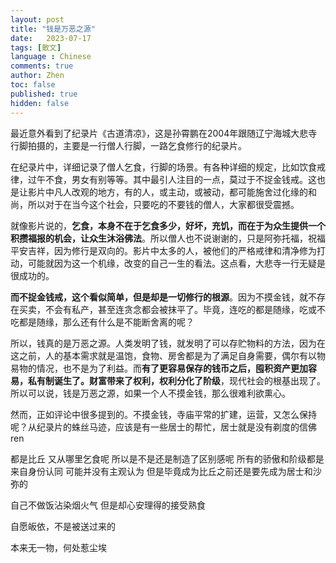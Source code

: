 ```yaml
---
layout: post
title: "钱是万恶之源"
date:   2023-07-17
tags: [散文]
language : Chinese
comments: true
author: Zhen
toc: false
published: true
hidden: false
---
```

最近意外看到了纪录片《古道清凉》，这是孙霄鹏在2004年跟随辽宁海城大悲寺行脚拍摄的，主要是一行僧人行脚，一路乞食修行的纪录片。

在纪录片中，详细记录了僧人乞食，行脚的场景。有各种详细的规定，比如饮食戒律，过午不食，男女有别等等。其中最引人注目的一点，莫过于不捉金钱戒。这也是让影片中凡人改观的地方，有的人，或主动，或被动，都可能施舍过化缘的和尚，所以对于在当今这个社会，只要吃的不要钱的僧人，大家都很受震撼。

就像影片说的，**乞食，本身不在于乞食多少，好坏，充饥，而在于为众生提供一个积攒福报的机会，让众生沐浴佛法**。所以僧人也不说谢谢的，只是阿弥托福，祝福平安吉祥，因为修行是双向的。影片中太多的人，被他们的严格戒律和清净修为打动，可能就因为这一个机缘，改变的自己一生的看法。这点看，大悲寺一行无疑是很成功的。

**而不捉金钱戒，这个看似简单，但是却是一切修行的根源**。因为不摸金钱，就不存在买卖，不会有私产，甚至连贪念都会被抹平了。毕竟，连吃的都是随缘，吃或不吃都是随缘，那么还有什么是不能断舍离的呢？

所以，钱真的是万恶之源。人类发明了钱，就发明了可以存贮物料的方法，因为在这之前，人的基本需求就是温饱，食物、房舍都是为了满足自身需要，偶尔有以物易物的情况，也不是为了利益。而**有了更容易保存的钱币之后，囤积资产更加容易，私有制诞生了。财富带来了权利，权利分化了阶级**，现代社会的根基出现了。所以可以说，钱是万恶之源，如果一个人不摸金钱，那么很难利欲熏心。

然而，正如评论中很多提到的。不摸金钱，寺庙平常的扩建，运营，又怎么保持呢？从纪录片的蛛丝马迹，应该是有一些居士的帮忙，居士就是没有剃度的信佛ren

都是比丘 又从哪里乞食呢 所以是不是还是制造了区别感呢 所有的骄傲和阶级都是来自身份认同 可能并没有主观认为 但是毕竟成为比丘之前还是要先成为居士和沙弥的

自己不做饭沾染烟火气 但是却心安理得的接受熟食

自愿皈依，不是被送过来的

本来无一物，何处惹尘埃
<!--stackedit_data:
eyJoaXN0b3J5IjpbOTM1NDQyOTEsLTEzMzM3NjEwMSw1MjI5OT
I2MDBdfQ==
-->